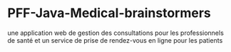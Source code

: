 # PFF-Java-Medical-brainstormers
une application web de gestion des consultations pour les professionnels de santé et un service de prise de rendez-vous en ligne pour les patients
